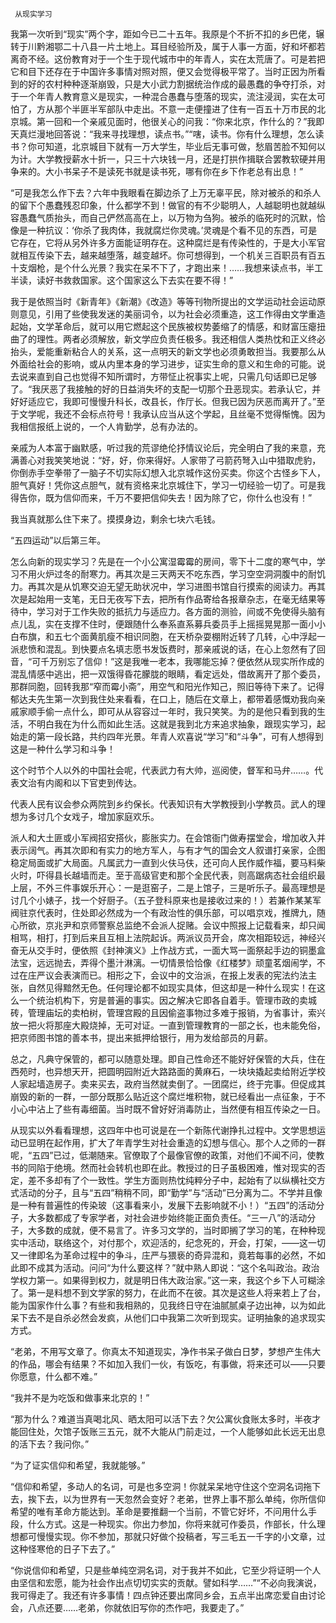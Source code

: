      从现实学习 

   我第一次听到“现实”两个字，距如今已二十五年。我原是个不折不扣的乡巴佬，辗转于川黔湘鄂二十八县一片土地上。耳目经验所及，属于人事一方面，好和坏都若离奇不经。这份教育对于一个生于现代城市中的年青人，实在太荒唐了。可是若把它和目下还存在于中国许多事情对照对照，便又会觉得极平常了。当时正因为所看到的好的农村种种逐渐崩毁，只是大小武力割据统治作成的最愚蠢的争夺打杀，对于一个年青人教育意义是现实，一种混合愚蠢与堕落的现实，流注浸润，实在太可怕了，方从那个半匪半军部队中走出。不意一走便撞进了住有一百五十万市民的北京城。第一回和一个亲戚见面时，他很关心的问我：“你来北京，作什么的？”我即天真烂漫地回答说：“我来寻找理想，读点书。”“嗐，读书。你有什么理想，怎么读书？你可知道，北京城目下就有一万大学生，毕业后无事可做，愁眉苦脸不知何以为计。大学教授薪水十折一，只三十六块钱一月，还是打拱作揖联合罢教软硬并用争来的。大小书呆子不是读死书就是读书死，哪有你在乡下作老总有出息！”

   “可是我怎么作下去？六年中我眼看在脚边杀了上万无辜平民，除对被杀的和杀人的留下个愚蠢残忍印象，什么都学不到！做官的有不少聪明人，人越聪明也就越纵容愚蠢气质抬头，而自己俨然高高在上，以万物为刍狗。被杀的临死时的沉默，恰像是一种抗议：‘你杀了我肉体，我就腐烂你灵魂。’灵魂是个看不见的东西，可是它存在，它将从另外许多方面能证明存在。这种腐烂是有传染性的，于是大小军官就相互传染下去，越来越堕落，越变越坏。你可想得到，一个机关三百职员有百五十支烟枪，是个什么光景？我实在呆不下了，才跑出来！……我想来读点书，半工半读，读好书救救国家。这个国家这么下去实在要不得！”

   我于是依照当时《新青年》《新潮》《改造》等等刊物所提出的文学运动社会运动原则意见，引用了些使我发迷的美丽词令，以为社会必须重造，这工作得由文学重造起始，文学革命后，就可以用它燃起这个民族被权势萎缩了的情感，和财富压瘪扭曲了的理性。两者必须解放，新文学应负责任极多。我还相信人类热忱和正义终必抬头，爱能重新粘合人的关系，这一点明天的新文学也必须勇敢担当。我要那么从外面给社会的影响，或从内里本身的学习进步，证实生命的意义和生命的可能。说去说来直到自己也觉得不知所谓时，方带怔止祝事实上呢，只需几句话即已足够了。“我厌恶了我接触的好的日益消失坏的支配一切那个丑恶现实。若承认它，并好好适应它，我即可慢慢升科长，改县长，作厅长。但我已因为厌恶而离开了。”至于文学呢，我还不会标点符号！我承认应当从这个学起，且丝毫不觉得惭愧。因为我相信报纸上说的，一个人肯勤学，总有办法的。

   亲戚为人本富于幽默感，听过我的荒谬绝伦抒情议论后，完全明白了我的来意，充满善心对我笑笑地说：“好，好，你来得好。人家带了弓箭药弩入山中猎取虎豹，你倒赤手空拳带了一脑子不切实际幻想入北京城作这份买卖。你这个古怪乡下人，胆气真好！凭你这点胆气，就有资格来北京城住下，学习一切经验一切了。可是我得告你，既为信仰而来，千万不要把信仰失去！因为除了它，你什么也没有！”

   我当真就那么住下来了。摸摸身边，剩余七块六毛钱。

   “五四运动”以后第三年。

   怎么向新的现实学习？先是在一个小公寓湿霉霉的房间，零下十二度的寒气中，学习不用火炉过冬的耐寒力。再其次是三天两天不吃东西，学习空空洞洞腹中的耐饥力。再其次是从饥寒交迫无望无助状况中，学习进图书馆自行摸索的阅读力。再其次是起始用一支笔，无日无夜写下去，把所有作品寄给各报章杂志，在毫无结果等待中，学习对于工作失败的抵抗力与适应力。各方面的测验，间或不免使得头脑有点儿乱，实在支撑不住时，便跟随什么奉系直系募兵委员手上摇摇晃晃那一面小小白布旗，和五七个面黄肌瘦不相识同胞，在天桥杂耍棚附近转了几转，心中浮起一派悲愤和混乱。到快要点名填志愿书发饭费时，那亲戚说的话，在心上忽然有了回音，“可千万别忘了信仰！”这是我唯一老本，我哪能忘掉？便依然从现实所作成的混乱情感中逃出，把一双饿得昏花朦胧的眼睛，看定远处，借故离开了那个委员，那群同胞，回转我那“窄而霉小斋”，用空气和阳光作知己，照旧等待下来了。记得郁达夫先生第一次到我住处来看看，在口上，随后在文章上，都带着感慨劝我向亲戚家顺手偷一点什么，即可从从容容过一年时，我只笑笑。为的是他只看到我的生活，不明白我在为什么而如此生活。这就是我到北方来追求抽象，跟现实学习，起始走的第一段长路，共约四年光景。年青人欢喜说“学习”和“斗争”，可有人想得到这是一种什么学习和斗争！

   这个时节个人以外的中国社会呢，代表武力有大帅，巡阅使，督军和马弁……。代表文治有内阁和以下官吏到传达。

   代表人民有议会参众两院到乡约保长。代表知识有大学教授到小学教员。武人的理想为多讨几个女戏子，增加家庭欢乐。

   派人和大土匪或小军阀招安搭伙，膨胀实力。在会馆衙门做寿摆堂会，增加收入并表示阔气。再其次即和有实力的地方军人，与有才气的国会文人叙谱打亲家，企图稳定局面或扩大局面。凡属武力一直到火伕马伕，还可向人民作威作福，要马料柴火时，吓得县长越墙而走。至于高级官吏和那个全民代表，则高踞病态社会组织最上层，不外三件事娱乐开心：一是逛窑子，二是上馆子，三是听乐子。最高理想是讨几个小婊子，找一个好厨子。（五子登科原来也是接收过来的！）若兼作某某军阀驻京代表时，住处即必然成为一个有政治性的俱乐部，可以唱京戏，推牌九，随心所欲，京兆尹和京师警察总监绝不会派人捉赌。会议中照报上记载看来，却只闻相骂，相打，打到后来且互相上法院起诉。两派议员开会，席次相距较远，神经兴奋无从交手时，便依照《封神演义》上作战方式，一面大骂一面祭起手边的铜墨盒法宝，远远抛去，弄得个墨汁淋漓。一切情景恰恰像《红楼梦》顽童茗烟闹学，不过在庄严议会表演而已。相形之下，会议中的文治派，在报上发表的宪法约法主张，自然见得黯然无色。任何理论都不如现实具体，但这却是一种什么现实！在这么一个统治机构下，穷是普遍的事实。因之解决它即各自着手。管理市政的卖城砖，管理庙坛的卖柏树，管理宫殿的且因偷盗事物过多难于报销，为省事计，索兴放一把火将那座大殿烧掉，无可对证。一直到管理教育的一部之长，也未能免俗，把京师图书馆的善本书，提出来抵押给银行，用为发给部员的月薪。

   总之，凡典守保管的，都可以随意处理。即自己性命还不能好好保管的大兵，住在西苑时，也异想天开，把圆明园附近大路路面的黄麻石，一块块撬起卖给附近学校人家起墙造房子。卖来买去，政府当然就卖倒了。一团腐烂，终于完事。但促成其崩毁的新的一群，一部分既那么贴近这个腐烂堆积物，就已经看出一点征象，于不小心中沾上了些有毒细菌。当时既不曾好好消毒防止，当然便有相互传染之一日。

   从现实以外看看理想，这四年中也可说是在一个新陈代谢挣扎过程中。文学思想运动已显明在起作用，扩大了年青学生对社会重造的幻想与信心。那个人之师的一群呢，“五四”已过，低潮随来。官僚取了个最像官僚的政策，对他们不闻不问，使教书的同陷于绝境。然而社会转机也即在此。教授过的日子虽极困难，惟对现实的否定，差不多却有了个一致性。学生方面则热忱纯粹分子中，起始有了以纵横社交方式活动的分子，且与“五四”稍稍不同，即“勤学”与“活动”已分离为二。不学并且像是一种有普遍性的传染玻（这事看来小，发展下去影响就不小！）“五四”的活动分子，大多数都成了专家学者，对社会进步始终能正面负责任。“三一八”的活动分子，大多数的成就，便不易言了。许多习文学的，当时即搁了学习的笔，在种种现实中活动，联络这个，对付那个，欢迎活的，纪念死的，开会，打架，——这一切又一律即名为革命过程中的争斗，庄严与猥亵的奇异混和，竟若每事的必然，不如此即不成其为活动。问问“为什么要这样？”就中熟人即说：“这个名叫政治。政治学权力第一。如果得到权力，就是明日伟大政治家。”这一来，我这个乡下人可糊涂了。第一是料想不到文学家的努力，在此而不在彼。其次是这些人将来若上了台，能为国家作什么事？有些和我相熟的，见我终日守在油腻腻桌子边出神，以为如此呆下去不是自杀必然会发疯，从他们口中我第二次听到现实。证明抽象的追求现实方式。

   “老弟，不用写文章了。你真太不知道现实，净作书呆子做白日梦，梦想产生伟大的作品，哪会有结果？不如加入我们一伙，有饭吃，有事做，将来还可以——只要你愿意，什么都不难。”

   “我并不是为吃饭和做事来北京的！”

   “那为什么？难道当真喝北风、晒太阳可以活下去？欠公寓伙食账太多时，半夜才能回住处，欠馆子饭账三五元，就不大能从门前走过，一个人能够如此长远无出息的活下去？我问你。”

   “为了证实信仰和希望，我就能够。”

   “信仰和希望，多动人的名词，可是也多空洞！你就呆呆地守住这个空洞名词拖下去，挨下去，以为世界有一天忽然会变好？老弟，世界上事不那么单纯，你所信仰希望的唯有革命方能达到。革命是要推翻一个当前，不管它好坏，不问用什么手段，什么方式。这是一种现实。你出力参加，你将来就可作委员，作部长，什么理想都可慢慢实现。你不参加，那就只好做个投稿者，写三毛五一千字的小文章，过这种怪寒伧的日子下去了。”

   “你说信仰和希望，只是些单纯空洞名词，对于我并不如此，它至少将证明一个人由坚信和宏愿，能为社会作出点切切实实的贡献。譬如科学……”“不必向我演说，我可得走了。我还有许多事情！四点钟还要出席同乡会，五点半出席恋爱自由讨论会，八点还要……老弟，你就依旧写你的杰作吧，我要走了。”

